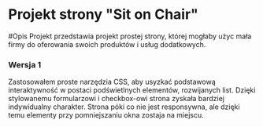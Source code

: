    # Projekt strony "Sit on Chair"

#Opis
Projekt przedstawia projekt prostej strony, której mogłaby użyc mała firmy do oferowania swoich produktów i usług dodatkowych. 

### Wersja 1
Zastosowałem proste narzędzia CSS, aby usyzkać podstawową interaktywność w postaci podświetlnych elementów,
rozwijanych list. Dzięki stylowanemu formularzowi i checkbox-owi strona zyskała bardziej indywidualny charakter.
Strona póki co nie jest responsywna, ale dzięki temu elementy przy pomniejszaniu okna zostaja na miejscu.


